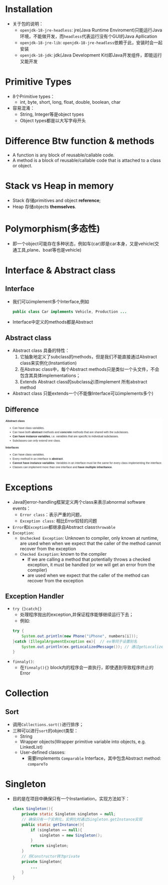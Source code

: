 # Installation
- 关于包的说明：
    - `openjdk-18-jre-headless`: jre(Java Runtime Enviroment)只能运行Java环境，不能做开发，而`headless`代表运行没有个GUI的Java Apllication
    - `openjdk-18-jre-lib`: `openjdk-18-jre-headless`依赖于此，安装时会一起安装
    - `openjdk-18-jdk`: jdk(Java Development Kit)即Java开发组件，即能运行又能开发

# Primitive Types
- 8个Primitive types：
    - int, byte, short, long, float, double, boolean, char
- 容易混淆：
    - String, Integer等是object types
    - Object types都是以大写字母开头

# Difference Btw function & methods
- A function is any block of reusable/callable code.
- A method is a block of reusable/callable code that is attached to a class or object.

# Stack vs Heap in memory
- Stack 存储primitives and object **reference**;
- Heap 存储objects **themselves**.

# Polymorphism(多态性)
   - 即一个object可能存在多种状态，例如车(car)即是car本身，又是vehicle(交通工具,plane、boat等也是vehicle) 

# Interface & Abstract class
## Interface
- 我们可以implement多个Interface,例如
    ```java 
    public class Car implements Vehicle, Production ...
    ```
- Interface中定义的methods都是Abstract
## Abstract class
- Abstract class 具备的特性：
    1. 它抽象地定义了subclass的methods，但是我们不能直接通过Abstract class来实例化(Instantiation)
    2. 在Abstrac class中，每个Abstract methods只是类似一个头文件，不会包含其具体implementations；
    3. Extends Abstract class的subclass必须implement 所有abstract method
- Abstract class 只能extends一个(不能像Interface可以implements多个)
## Difference
![InterAbstra](./imgs/InterAbstra.png)

# Exceptions
- Java的error-handling框架定义两个class来表示abnormal software events：
    - `Error class`：表示严重的问题，
    - `Exception class`: 相比Error较轻的问题
- `Error`和`Exception`都继承自Abstract class`throwable`
- `Exception`:
    - `Unchecked Exception`: Unknown to compiler, only known at runtime, are used when when we expect that the caller of the method cannot recover from the exception
    - `Checked Exception`: known to the compiler
        - If we are calling a method that potentially throws a checked exception, it must be handled (or we will get an error from the compiler)
        - are used when we expect that the caller of the method can recover from the exception
## Exception Handler
- `try {}catch{}`
    - 处理程序抛出的exception,并保证程序能够继续运行下去；
    - 例如:
    ```java
    try {
        System.out.println(new Phone("iPhone", numbers[i]));
    }catch (IllegalArgumentException ex){  // ex等同于设置别名
        System.out.println(ex.getLocalizedMessage()); // 通过getLocalizedMessage()获取Exception内的文本信息
    }
    ```
- `finnaly()`:
    - 在`finnaly(){}` block内的程序会一直执行，即使遇到导致程序终止的Error

# Collection
## Sort 
- 调用`Collections.sort()`进行排序；
- 三种可以进行`sort`的object类型：
    - String
    - Wrapper objects(Wrapper primitive variable into objects, e.g. LinkedList)
    - User-defined classes:
        - 需要implements `Comparable` Interface，其中包含Abstract method: `compareTo` 

# Singleton
- 目的是在项目中确保只有一个Instantiation，实现方法如下：
    ```java
    class Singleton(){
        private static Singleton singleton = null;
        // 确保只有一个实例化，实例化时通过Singleton.getInstance实现
        public static getInstance(){
            if (singleton == null){
                singleton = new Singleton();
            }
            return singleton;
        }
        // 将Constructor转为private
        private Singleton{
            ...
        }
    }
    ```
